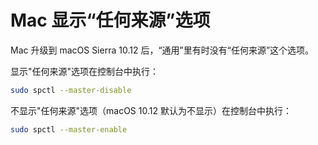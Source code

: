 # Mac 显示“任何来源”选项

Mac 升级到 macOS Sierra 10.12 后，“通用”里有时没有“任何来源”这个选项。

显示"任何来源"选项在控制台中执行：

```bash
sudo spctl --master-disable
```

不显示"任何来源"选项（macOS 10.12 默认为不显示）在控制台中执行：

```bash
sudo spctl --master-enable
```